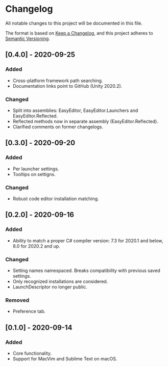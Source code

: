 # Changelog
All notable changes to this project will be documented in this file.

The format is based on [Keep a Changelog](https://keepachangelog.com/en/1.0.0/),
and this project adheres to [Semantic Versioning](https://semver.org/spec/v2.0.0.html).

## [0.4.0] - 2020-09-25
### Added
- Cross-platform framework path searching.
- Documentation links point to GitHub (Unity 2020.2).
### Changed
- Split into assemblies: EasyEditor, EasyEditor.Launchers and EasyEditor.Reflected.
- Reflected methods now in separate assembly (EasyEditor.Reflected).
- Clarified comments on former changelogs.

## [0.3.0] - 2020-09-20
### Added
- Per launcher settings.
- Tooltips on settigns.

### Changed
- Robust code editor installation matching.

## [0.2.0] - 2020-09-16
### Added
- Ability to match a proper C# compiler version: 7.3 for 2020.1 and below, 8.0 for 2020.2 and up.

### Changed
- Setting names namespaced. Breaks compatibility with previous saved settings.
- Only recognized installations are considered.
- LaunchDescriptor no longer public.

### Removed
- Preference tab.

## [0.1.0] - 2020-09-14
### Added
- Core functionality.
- Support for MacVim and Sublime Text on macOS.

